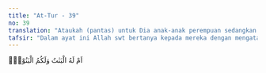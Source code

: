 ```yaml
---
title: "At-Tur - 39"
no: 39
translation: "Ataukah (pantas) untuk Dia anak-anak perempuan sedangkan untuk kamu anak-anak laki-laki?"
tafsir: "Dalam ayat ini Allah swt bertanya kepada mereka dengan mengatakan apakah menurut mereka Tuhan mempunyai anak-anak perempuan yang dinamakan malaikat, sedangkan mereka mempunyai anak laki-laki, padahal mereka tahu anak laki-laki lebih diinginkan dari pada anak perempuan. Dalam ayat ini Allah berfirman: \n\nYang demikian itu tentulah suatu pembagian yang tidak adil. (anNajm/53: 2) \n\nIni merupakan kelengkapan penjelasan bahwa barang siapa yang berpendapat seperti itu, jelaslah bahwa dia tidak termasuk orangorang yang mempunyai pikiran yang sehat."
---
```


اَمْ لَهُ الْبَنٰتُ وَلَكُمُ الْبَنُوْنَۗ  
